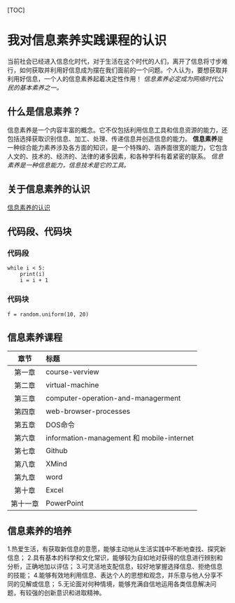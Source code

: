 [TOC]

# 我对信息素养实践课程的认识  
当前社会已经进入信息化时代，对于生活在这个时代的人们，离开了信息将寸步难行，如何获取并利用好信息成为摆在我们面前的一个问题。个人认为，要想获取并利用好信息，一个人的信息素养起着决定性作用！
 *信息素养必定成为网络时代公民的基本素养之一。*  
## 什么是信息素养？  
  信息素养是一个内容丰富的概念。它不仅包括利用信息工具和信息资源的能力，还包括选择获取识别信息、加工、处理、传递信息并创造信息的能力。
  **信息素养**是一种综合能力素养涉及各方面的知识，是一个特殊的、涵养面很宽的能力，它包含人文的、技术的、经济的、法律的诸多因素，和各种学科有着紧密的联系。
  *信息素养是一种信息能力，信息技术是它的工具。*  
## 关于信息素养的认识  
[信息素养的认识](https://wenku.baidu.com/view/56d6a593dd88d0d233d46a40.html)
## 代码段、代码块  
### 代码段  
```i = 1 
while i < 5: 
    print(i) 
    i = i + 1 
```
### 代码块  
`f = random.uniform(10, 20) 
`
## 信息素养课程  
|章节|标题|
|:-:|:-|
|第一章|course-verview|
|第二章|virtual-machine|
|第三章|computer-operation-and-managerment|
|第四章|web-browser-processes|
|第五章|DOS命令|
|第六章|information-management 和 mobile-internet|
|第七章|Github|
|第八章|XMind|
|第九章|word|
|第十章|Excel|
|第十一章|PowerPoint|  
## 信息素养的培养  
1.热爱生活，有获取新信息的意愿，能够主动地从生活实践中不断地查找、探究新信息；
2.具有基本的科学和文化常识，能够较为自如地对获得的信息进行辨别和分析，正确地加以评估；
3.可灵活地支配信息，较好地掌握选择信息、拒绝信息的技能；
4.能够有效地利用信息、表达个人的思想和观念，并乐意与他人分享不同的见解或信息；
5.无论面对何种情境，能够充满自信地运用各类信息解决问题，有较强的创新意识和进取精神。  

